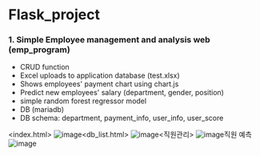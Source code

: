 # Flask_project

### 1. Simple Employee management and analysis web (emp_program)
- CRUD function
- Excel uploads to application database (test.xlsx)
- Shows employees' payment chart using chart.js
- Predict new employees' salary (department, gender, position)
- simple random forest regressor model
- DB (mariadb)
- DB schema: department, payment_info, user_info, user_score

<index.html>
![image](https://user-images.githubusercontent.com/50603209/137441756-753b118c-d583-468b-88bd-a3d471802648.png)<db_list.html>
![image](https://user-images.githubusercontent.com/50603209/137441788-0bdf1c1f-872c-4ebd-b435-8d7dd6076705.png)<직원관리>
![image](https://user-images.githubusercontent.com/50603209/137441867-de9f75c4-d529-47fd-9386-5383b100e524.png)직원 예측
![image](https://user-images.githubusercontent.com/50603209/137441825-b6ee45be-c097-4bfb-a5bc-fac7fdd615c2.png)
